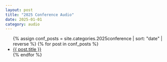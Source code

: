 ```yaml
---
layout: post
title: "2025 Conference Audio"
date: 2025-01-01
category: audio
---
```


<ul>
  {% assign conf_posts = site.categories.2025conference | sort: "date" | reverse %}
  {% for post in conf_posts %}
    <li>
      <a href="{{ post.url | relative_url }}">{{ post.title }}</a>
    </li>
  {% endfor %}
</ul>
